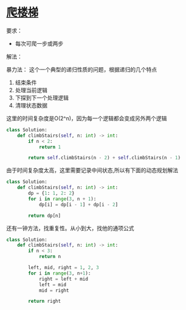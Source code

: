 # [爬楼梯](https://leetcode-cn.com/problems/climbing-stairs)

要求：

* 每次可爬一步或两步

解法：

暴力法： 这个一个典型的递归性质的问题，根据递归的几个特点

1. 结束条件
2. 处理当前逻辑
3. 下探到下一个处理逻辑
4. 清理状态数据

这里的时间复杂度是O(2^n)，因为每一个逻辑都会变成另外两个逻辑
```python
class Solution:
    def climbStairs(self, n: int) -> int:
        if n < 2:
            return 1

        return self.climbStairs(n - 2) + self.climbStairs(n - 1)
```

由于时间复杂度太高，这里需要记录中间状态,所以有下面的动态规划解法
```python
class Solution:
    def climbStairs(self, n: int) -> int:
        dp = {1: 1, 2: 2}
        for i in range(3, n + 1):
            dp[i] = dp[i - 1] + dp[i - 2]

        return dp[n]
```

还有一钟方法，找重复性。从小到大，找他的通项公式
```python
class Solution:
    def climbStairs(self, n: int) -> int:
        if n < 3:
            return n

        left, mid, right = 1, 2, 3
        for i in range(3, n+1):
            right = left + mid
            left = mid
            mid = right

        return right
```
